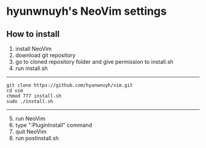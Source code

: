 # hyunwnuyh's NeoVim settings

## How to install
1. install NeoVim
2. download git repository
3. go to cloned repository folder and give permission to install.sh
4. run install.sh
----------------------------------------------------
    git clone https://github.com/hyunwnuyh/vim.git
    cd vim
    chmod 777 install.sh
    sudo ./install.sh
----------------------------------------------------
5. run NeoVim
6. type ":PluginInstall" command
7. quit NeoVim
8. run postinstall.sh
